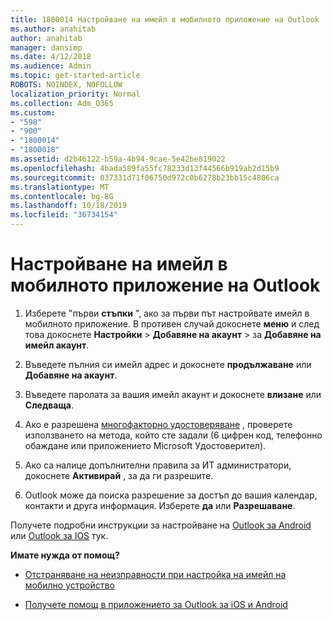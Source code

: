 ```yaml
---
title: 1800014 Настройване на имейл в мобилното приложение на Outlook
ms.author: anahitab
author: anahitab
manager: dansimp
ms.date: 4/12/2018
ms.audience: Admin
ms.topic: get-started-article
ROBOTS: NOINDEX, NOFOLLOW
localization_priority: Normal
ms.collection: Adm_O365
ms.custom:
- "598"
- "900"
- "1800014"
- "1800018"
ms.assetid: d2b46122-b59a-4b94-9cae-5e42be819022
ms.openlocfilehash: 4bada589fa55fc78233d13f44566b919ab2d15b9
ms.sourcegitcommit: 037331d71f06750d972c0b6278b23bb15c4806ca
ms.translationtype: MT
ms.contentlocale: bg-BG
ms.lasthandoff: 10/18/2019
ms.locfileid: "36734154"
---
```

# <a name="set-up-email-in-the-outlook-mobile-app"></a>Настройване на имейл в мобилното приложение на Outlook

1. Изберете "първи **стъпки** ", ако за първи път настройвате имейл в мобилното приложение. В противен случай докоснете **меню** и след това докоснете **Настройки** \> **Добавяне на акаунт** \> за **Добавяне на имейл акаунт**.

2. Въведете пълния си имейл адрес и докоснете **продължаване** или **Добавяне на акаунт**.

3. Въведете паролата за вашия имейл акаунт и докоснете **влизане** или **Следваща**.

4. Ако е разрешена [многофакторно удостоверяване](https://docs.microsoft.com/office365/admin/security-and-compliance/set-up-multi-factor-authentication) , проверете използването на метода, който сте задали (6 цифрен код, телефонно обаждане или приложението Microsoft Удостоверител).

5. Ако са налице допълнителни правила за ИТ администратори, докоснете **Активирай** , за да ги разрешите.

6. Outlook може да поиска разрешение за достъп до вашия календар, контакти и друга информация. Изберете **да** или **Разрешаване**.

Получете подробни инструкции за настройване на [Outlook за Android](https://support.office.com/article/886db551-8dfa-4fd5-b835-f8e532091872.aspx) или [Outlook за IOS](https://support.office.com/article/b2de2161-cc1d-49ef-9ef9-81acd1c8e234.aspx) тук.
  
 **Имате нужда от помощ?**
  
- [Отстраняване на неизправности при настройка на имейл на мобилно устройство](https://support.office.com/article/a264ef01-9c88-48fb-9285-7017e4f31f02.aspx)

- [Получете помощ в приложението за Outlook за iOS и Android](https://support.office.com/article/218a22d1-9fa5-4889-b689-de1c63493243.aspx#ID0EAABAAA=Contact_Support)

